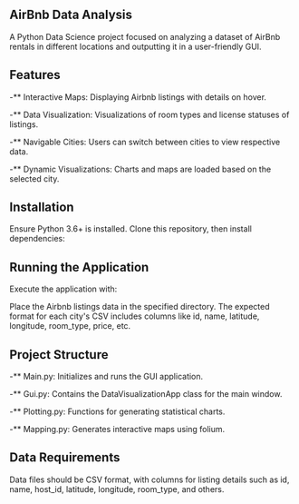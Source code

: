 ## AirBnb Data Analysis
A Python Data Science project focused on analyzing a dataset of AirBnb rentals in different locations and outputting it in a user-friendly GUI.

## Features
-** Interactive Maps: Displaying Airbnb listings with details on hover.

-** Data Visualization: Visualizations of room types and license statuses of listings.

-** Navigable Cities: Users can switch between cities to view respective data.

-** Dynamic Visualizations: Charts and maps are loaded based on the selected city.


## Installation
Ensure Python 3.6+ is installed. Clone this repository, then install dependencies:

## Running the Application
Execute the application with:

Place the Airbnb listings data in the specified directory. 
The expected format for each city's CSV includes columns like id, name, latitude, longitude, room_type, price, etc.

## Project Structure
-** Main.py: Initializes and runs the GUI application.

-** Gui.py: Contains the DataVisualizationApp class for the main window.

-** Plotting.py: Functions for generating statistical charts.

-** Mapping.py: Generates interactive maps using folium.


## Data Requirements
Data files should be CSV format, with columns for listing details such as id, name, host_id, latitude, longitude, room_type, and others.
